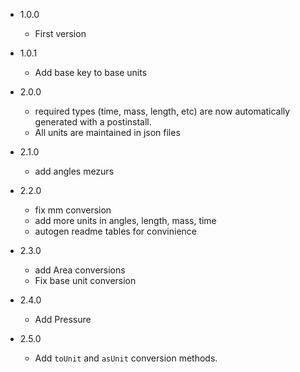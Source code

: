 - 1.0.0
  -  First version

- 1.0.1
  -  Add base key to base units

- 2.0.0
  - required types (time, mass, length, etc) are now automatically generated with a postinstall. 
  - All units are maintained in json files

- 2.1.0
  - add angles mezurs

- 2.2.0
  - fix mm conversion
  - add more units in angles, length, mass, time
  - autogen readme tables for convinience

- 2.3.0
  - add Area conversions
  - Fix base unit conversion 

- 2.4.0
  - Add Pressure

- 2.5.0
  - Add `toUnit` and `asUnit` conversion methods.